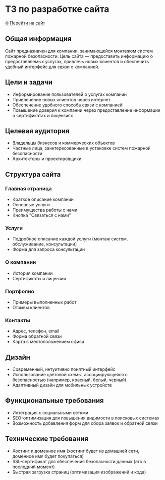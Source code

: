 # ТЗ по разработке сайта 
[🌐 Перейти на сайт](https://орион-про.рф) 


## Общая информация
Сайт предназначен для компании, занимающейся монтажом систем пожарной безопасности. Цель сайта — предоставить информацию о предоставляемых услугах, привлечь новых клиентов и обеспечить удобный интерфейс для связи с компанией. <br>
## Цели и задачи
- Информирование пользователей о услугах компании
- Привлечение новых клиентов через интернет
- Обеспечение удобного способа связи с компанией
- Повышение доверия к компании через предоставление информации о сертификатах и лицензиях

## Целевая аудитория
- Владельцы бизнесов и коммерческих объектов
- Частные лица, заинтересованные в установке систем пожарной безопасности
- Архитекторы и проектировщики

## Структура сайта

### Главная страница
- Краткое описание компании
- Основные услуги
- Преимущества работы с нами
- Кнопка "Связаться с нами"

### Услуги
- Подробное описание каждой услуги (монтаж систем, обслуживание, консультации)
- Форма для запроса консультации

### О компании
- История компании
- Сертификаты и лицензии

### Портфолио
- Примеры выполненных работ
- Отзывы клиентов

### Контакты
- Адрес, телефон, email
- Форма обратной связи
- Карта с местоположением офиса

## Дизайн
- Современный, интуитивно понятный интерфейс
- Использование цветовой схемы, ассоциирующейся с безопасностью (например, красный, белый, черный)
- Адаптивный дизайн для мобильных устройств

## Функциональные требования
- Интеграция с социальными сетями
- SEO-оптимизация для повышения видимости в поисковых системах
- Возможность добавления форм для сбора заявок и обратной связи

## Технические требования
- Хостинг и доменное имя (хостинг будет из домашней сети, доменное имя будет покупаться)
- SSL-сертификат для обеспечения безопасности данных (это в последний момент)
- Быстрая загрузка страниц (оптимизация изображений и кода)

